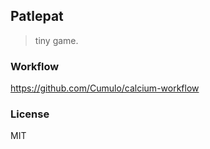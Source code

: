 
Patlepat
------

> tiny game.

### Workflow

https://github.com/Cumulo/calcium-workflow

### License

MIT

